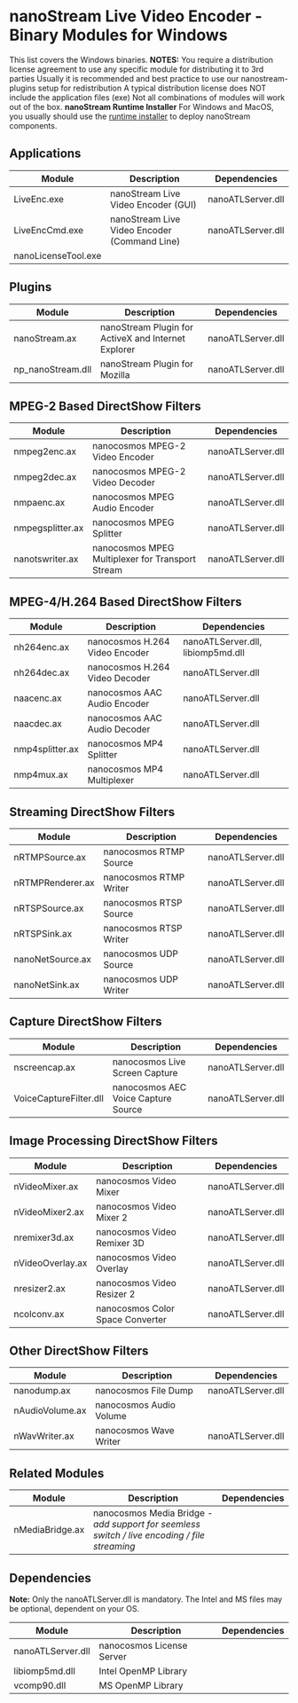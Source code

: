 # nanoStream Live Video Encoder - Binary Modules for Windows
This list covers the Windows binaries.
**NOTES:**
You require a distribution license agreement to use any specific module for distributing it to 3rd parties
Usually it is recommended and best practice to use our nanostream-plugins setup for redistribution
A typical distribution license does NOT include the application files (exe)
Not all combinations of modules will work out of the box.
**nanoStream Runtime Installer**
For Windows and MacOS, you usually should use the [runtime installer][a6957aa7] to deploy nanoStream components.
## Applications
| Module | Description | Dependencies |
|--------|-------------|--------------|
| LiveEnc.exe | nanoStream Live Video Encoder (GUI) | nanoATLServer.dll |
| LiveEncCmd.exe | nanoStream Live Video Encoder (Command Line) | nanoATLServer.dll |
| nanoLicenseTool.exe | | |

## Plugins

| Module | Description | Dependencies |
|--------|-------------|--------------|
| nanoStream.ax | nanoStream Plugin for ActiveX and Internet Explorer | nanoATLServer.dll |
| np_nanoStream.dll | nanoStream Plugin for Mozilla | nanoATLServer.dll |

## MPEG-2 Based DirectShow Filters

| Module | Description | Dependencies |
|--------|-------------|--------------|
| nmpeg2enc.ax | nanocosmos MPEG-2 Video Encoder | nanoATLServer.dll |
| nmpeg2dec.ax | nanocosmos MPEG-2 Video Decoder | nanoATLServer.dll |
| nmpaenc.ax | nanocosmos MPEG Audio Encoder | nanoATLServer.dll |
| nmpegsplitter.ax | nanocosmos MPEG Splitter | nanoATLServer.dll |
| nanotswriter.ax | nanocosmos MPEG Multiplexer for Transport Stream | nanoATLServer.dll |

## MPEG-4/H.264 Based DirectShow Filters

| Module | Description | Dependencies |
|--------|-------------|--------------|
| nh264enc.ax | nanocosmos H.264 Video Encoder | nanoATLServer.dll, libiomp5md.dll |
| nh264dec.ax | nanocosmos H.264 Video Decoder | nanoATLServer.dll |
| naacenc.ax | nanocosmos AAC Audio Encoder | nanoATLServer.dll |
| naacdec.ax | nanocosmos AAC Audio Decoder | nanoATLServer.dll |
| nmp4splitter.ax | nanocosmos MP4 Splitter | nanoATLServer.dll |
| nmp4mux.ax | nanocosmos MP4 Multiplexer | nanoATLServer.dll |

## Streaming DirectShow Filters

| Module | Description | Dependencies |
|--------|-------------|--------------|
| nRTMPSource.ax | nanocosmos RTMP Source | nanoATLServer.dll |
| nRTMPRenderer.ax | nanocosmos RTMP Writer | nanoATLServer.dll |
| nRTSPSource.ax | nanocosmos RTSP Source | nanoATLServer.dll |
| nRTSPSink.ax | nanocosmos RTSP Writer | nanoATLServer.dll |
| nanoNetSource.ax | nanocosmos UDP Source | nanoATLServer.dll |
| nanoNetSink.ax | nanocosmos UDP Writer | nanoATLServer.dll |

## Capture DirectShow Filters

| Module | Description | Dependencies |
|--------|-------------|--------------|
| nscreencap.ax | nanocosmos Live Screen Capture | nanoATLServer.dll |
| VoiceCaptureFilter.dll | nanocosmos AEC Voice Capture Source | nanoATLServer.dll |

## Image Processing DirectShow Filters

| Module | Description | Dependencies |
|--------|-------------|--------------|
| nVideoMixer.ax | nanocosmos Video Mixer | nanoATLServer.dll |
| nVideoMixer2.ax | nanocosmos Video Mixer 2 | nanoATLServer.dll |
| nremixer3d.ax | nanocosmos Video Remixer 3D | nanoATLServer.dll |
| nVideoOverlay.ax | nanocosmos Video Overlay | nanoATLServer.dll |
| nresizer2.ax | nanocosmos Video Resizer 2 | nanoATLServer.dll |
| ncolconv.ax | nanocosmos Color Space Converter | nanoATLServer.dll |

## Other DirectShow Filters

| Module | Description | Dependencies |
|--------|-------------|--------------|
| nanodump.ax | nanocosmos File Dump | nanoATLServer.dll |
| nAudioVolume.ax | nanocosmos Audio Volume | |
| nWavWriter.ax | nanocosmos Wave Writer | nanoATLServer.dll |

## Related Modules

| Module | Description | Dependencies |
|--------|-------------|--------------|
| nMediaBridge.ax | nanocosmos Media Bridge - *add support for seemless switch / live encoding / file streaming* | |

## Dependencies
**Note:** Only the nanoATLServer.dll is mandatory. The Intel and MS files may be optional, dependent on your OS.

| Module | Description | Dependencies |
|--------|-------------|--------------|
| nanoATLServer.dll | nanocosmos License Server | |
| libiomp5md.dll | Intel OpenMP Library | |
| vcomp90.dll | MS OpenMP Library | |

  [a6957aa7]: http://nanocosmos.de/get/nanostream "http://nanocosmos.de/get/nanostream"
